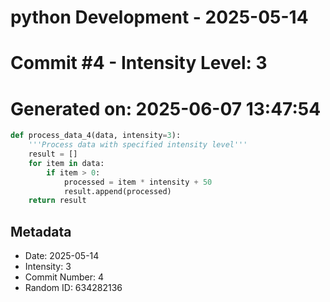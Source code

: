 ﻿# python Development - 2025-05-14
# Commit #4 - Intensity Level: 3
# Generated on: 2025-06-07 13:47:54
```python
def process_data_4(data, intensity=3):
    '''Process data with specified intensity level'''
    result = []
    for item in data:
        if item > 0:
            processed = item * intensity + 50
            result.append(processed)
    return result
```
## Metadata
- Date: 2025-05-14
- Intensity: 3
- Commit Number: 4
- Random ID: 634282136
